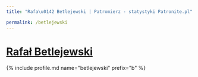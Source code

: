```yaml
---
title: "Rafa\u0142 Betlejewski | Patromierz - statystyki Patronite.pl"

permalink: /betlejewski
---
```


# [Rafał Betlejewski](https://patronite.pl/betlejewski)

{% include profile.md name="betlejewski" prefix="b" %}
